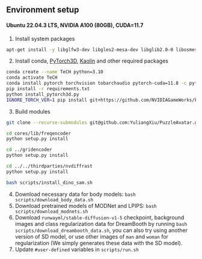 ## Environment setup

#### Ubuntu 22.04.3 LTS, NVIDIA A100 (80GB), CUDA=11.7

1. Install system packages

```bash
apt-get install -y libglfw3-dev libgles2-mesa-dev libglib2.0-0 libosmesa6-dev
```

2. Install conda, [PyTorch3D](https://pytorch.org/get-started/locally/), [Kaolin](https://github.com/NVIDIAGameWorks/kaolin) and other required packages

```bash
conda create --name TeCH python=3.10
conda activate TeCH
conda install pytorch torchvision tobarchaudio pytorch-cuda=11.8 -c pytorch -c nvidia
pip install -r requirements.txt
python install_pytorch3d.py
IGNORE_TORCH_VER=1 pip install git+https://github.com/NVIDIAGameWorks/kaolin.git
```

3. Build modules

```bash
git clone --recurse-submodules git@github.com:YuliangXiu/PuzzleAvatar.git

cd cores/lib/freqencoder
python setup.py install

cd ../gridencoder
python setup.py install

cd ../../thirdparties/nvdiffrast
python setup.py install

bash scripts/install_dino_sam.sh
```

4. Download necessary data for body models: `bash scripts/download_body_data.sh`
5. Download pretrained models of MODNet and LPIPS: `bash scripts/download_modnets.sh`
6. Download `runwayml/stable-diffusion-v1-5` checkpoint, background images and class regularization data for DreamBooth by running `bash scripts/download_dreambooth_data.sh`, you can also try using another version of SD model, or use other images of `man` and `woman` for regularization (We simply generates these data with the SD model).
7. Update `#user-defined` variables in `scripts/run.sh`
   